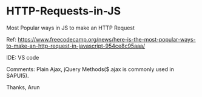 # HTTP-Requests-in-JS
Most Popular ways in JS to make an HTTP Request

Ref: https://www.freecodecamp.org/news/here-is-the-most-popular-ways-to-make-an-http-request-in-javascript-954ce8c95aaa/

IDE: VS code

Comments: Plain Ajax, jQuery Methods($.ajax is commonly used in SAPUI5).

Thanks,
Arun
